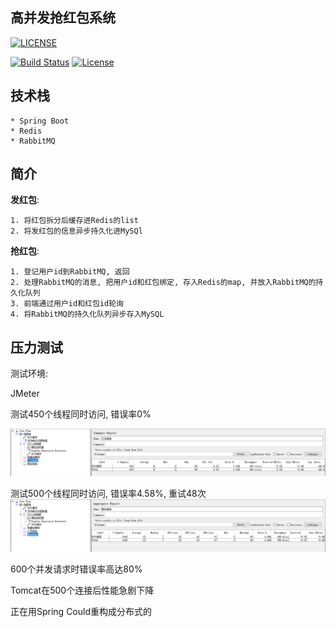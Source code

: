 ## 高并发抢红包系统

[![LICENSE](https://img.shields.io/badge/license-Anti%20996-blue.svg)](https://github.com/996icu/996.ICU/blob/master/LICENSE)
<p align="left">
  <a href="https://circleci.com/gh/vuejs/vue/tree/dev"><img src="https://img.shields.io/circleci/project/github/vuejs/vue/dev.svg" alt="Build Status"></a>
  <a href="https://www.npmjs.com/package/vue"><img src="https://img.shields.io/npm/l/vue.svg" alt="License"></a>
</p>

## 技术栈
    * Spring Boot
    * Redis
    * RabbitMQ
    
## 简介
__发红包__: 

    1. 将红包拆分后缓存进Redis的list
    2. 将发红包的信息异步持久化进MySQl

__抢红包__: 

    1. 登记用户id到RabbitMQ, 返回
    2. 处理RabbitMQ的消息, 把用户id和红包绑定, 存入Redis的map, 并放入RabbitMQ的持久化队列
    3. 前端通过用户id和红包id轮询
    4. 将RabbitMQ的持久化队列异步存入MySQL

## 压力测试
测试环境: 
    
JMeter


测试450个线程同时访问, 错误率0%

![image](https://github.com/Meredith0/red-packet/blob/master/src/doc/images/450.png)

测试500个线程同时访问, 错误率4.58%, 重试48次
![image](https://github.com/Meredith0/red-packet/blob/master/src/doc/images/500.png)

600个并发请求时错误率高达80%

Tomcat在500个连接后性能急剧下降


正在用Spring Could重构成分布式的
